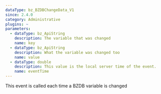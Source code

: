 ```yaml
---
dataType: bz_BZDBChangeData_V1
since: 2.4.0
category: Administrative
plugins: ~
parameters:
  - dataType: bz_ApiString
    description: The variable that was changed
    name: key
  - dataType: bz_ApiString
    description: What the variable was changed too
    name: value
  - dataType: double
    description: This value is the local server time of the event.
    name: eventTime
---
```


This event is called each time a BZDB variable is changed
